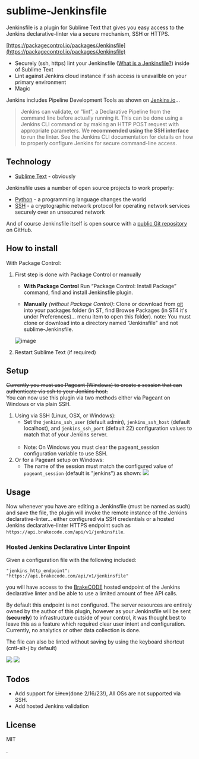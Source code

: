 # sublime-Jenkinsfile

Jenkinsfile is a plugin for Sublime Text that gives you easy access to the Jenkins declarative-linter via a secure mechanism, SSH or HTTPS.

[https://packagecontrol.io/packages/Jenkinsfile](https://packagecontrol.io/packages/Jenkinsfile)

  - Securely (ssh, https) lint your Jenkinsfile ([What is a Jenkinsfile?](https://jenkins.io/doc/book/pipeline/jenkinsfile/)) inside of Sublime Text
  - Lint against Jenkins cloud instance if ssh access is unavailble on your primary environment
  - Magic

Jenkins includes Pipeline Development Tools as shown on [Jenkins.io][jenkins.io linter]...
> Jenkins can validate, or "lint", a Declarative Pipeline from the command line before actually running it.
> This can be done using a Jenkins CLI command or by making an HTTP POST request with appropriate parameters.
> We **recommended using the SSH interface** to run the linter.
> See the Jenkins CLI documentation for details on how to properly configure Jenkins for secure command-line access.


## Technology

* [Sublime Text] - obviously

Jenkinsfile uses a number of open source projects to work properly:
* [Python] - a programming language changes the world
* [SSH] - a cryptographic network protocol for operating network services securely over an unsecured network

And of course Jenkinsfile itself is open source with a [public Git repository][jenkinsfilegh] on GitHub.

## How to install

With Package Control:
1. First step is done with Package Control or manually
    - **With Package Control**
    Run “Package Control: Install Package” command, find and install Jenkinsfile plugin.

    - **Manually** *(without Package Control)*:
    Clone or download from [git][jenkinsfilegh] into your packages folder (in ST, find Browse Packages (in ST4 it's under Preferences)… menu item to open this folder).
    note: You must clone or download into a directory named "Jenkinsfile" and not sublime-Jenkinsfile.
    
    ![image](https://user-images.githubusercontent.com/11353590/219444106-d6207f7e-e872-48d2-80b0-b715c65acd25.png)

2.  Restart Sublime Text (if required)

## Setup

~~Currently you must use Pageant (Windows) to create a session that can authenticate via ssh to your Jenkins host.~~<br>
You can now use this plugin via two methods either via Pageant on Windows or via plain SSH.

1. Using via SSH (Linux, OSX, or Windows):
   * Set the `jenkins_ssh_user` (default admin), `jenkins_ssh_host` (default localhost), and `jenkins_ssh_port` (default 22) configuration values to match that of your Jenkins server.<br><br>
   * Note: On Windows you must clear the pageant_session configuration variable to use SSH.
2. Or for a Pageant setup on Windows:
   * The name of the session must match the configured value of `pageant_session` (default is "jenkins") as shown:
      ![](http://june07.github.io/image/JenkinsfilePageantConfig500.jpg)

## Usage

Now whenever you have are editing a Jenkinsfile (must be named as such) and save the file, the plugin will invoke the remote instance of the Jenkins declarative-linter... either configured via SSH credentials or a hosted Jenkins declarative-linter HTTPS endpoint such as `https://api.brakecode.com/api/v1/jenkinsfile`.

### Hosted Jenkins Declarative Linter Enpoint

Given a configuration file with the following included:

```
"jenkins_http_endpoint": "https://api.brakecode.com/api/v1/jenkinsfile"
```

you will have access to the [BrakeCODE](https://brakecode.com) hosted endpoint of the Jenkins declarative linter and be able to use a limited amount of free API calls.

By default this endpoint is not configured. The server resources are entirely owned by the author of this plugin, however as your Jenkinsfile will be sent (**securely**) to infrastructure outside of your control, it was thought best to leave this as a feature which required clear user intent and configuration. Currently, no analytics or other data collection is done.

The file can also be linted without saving by using the keyboard shortcut (cntl-alt-j by default)

![](http://june07.github.io/image/JenkinsfileScreenshot1.jpg)
![](http://june07.github.io/image/JenkinsfileScreenshot2.jpg)

## Todos

 - Add support for ~~Linux~~(done 2/16/23!), All OSs are not supported via SSH.
 - Add hosted Jenkins validation

License
----

MIT

[//]: # (These are reference links used in the body of this note and get stripped out when the markdown processor does its job. There is no need to format nicely because it shouldn't be seen. Thanks SO - http://stackoverflow.com/questions/4823468/store-comments-in-markdown-syntax)

   [jenkins.io linter]: <https://jenkins.io/doc/book/pipeline/development/#linter>
   [python]: <https://www.python.org/>
   [jenkinsfilegh]: <https://github.com/june07/sublime-Jenkinsfile>
   [Sublime Text]: <https://www.sublimetext.com/>
   [SSH]: <https://en.wikipedia.org/wiki/Secure_Shell>
   [putty/pageant]: <https://www.putty.org/>
   
.
